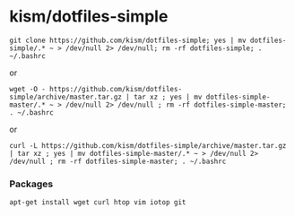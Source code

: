 # kism/dotfiles-simple

    git clone https://github.com/kism/dotfiles-simple; yes | mv dotfiles-simple/.* ~ > /dev/null 2> /dev/null; rm -rf dotfiles-simple; . ~/.bashrc

or    

    wget -O - https://github.com/kism/dotfiles-simple/archive/master.tar.gz | tar xz ; yes | mv dotfiles-simple-master/.* ~ > /dev/null 2> /dev/null ; rm -rf dotfiles-simple-master; . ~/.bashrc

or

    curl -L https://github.com/kism/dotfiles-simple/archive/master.tar.gz | tar xz ; yes | mv dotfiles-simple-master/.* ~ > /dev/null 2> /dev/null ; rm -rf dotfiles-simple-master; . ~/.bashrc

### Packages

    apt-get install wget curl htop vim iotop git

